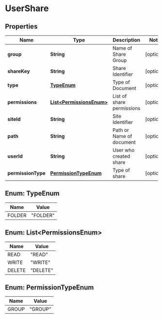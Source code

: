 

# UserShare


## Properties

| Name | Type | Description | Notes |
|------------ | ------------- | ------------- | -------------|
|**group** | **String** | Name of Share Group |  [optional] |
|**shareKey** | **String** | Share Identifier |  [optional] |
|**type** | [**TypeEnum**](#TypeEnum) | Type of Document |  [optional] |
|**permissions** | [**List&lt;PermissionsEnum&gt;**](#List&lt;PermissionsEnum&gt;) | List of share permissions |  [optional] |
|**siteId** | **String** | Site Identifier |  [optional] |
|**path** | **String** | Path or Name of document |  [optional] |
|**userId** | **String** | User who created share |  [optional] |
|**permissionType** | [**PermissionTypeEnum**](#PermissionTypeEnum) | Type of share |  [optional] |



## Enum: TypeEnum

| Name | Value |
|---- | -----|
| FOLDER | &quot;FOLDER&quot; |



## Enum: List&lt;PermissionsEnum&gt;

| Name | Value |
|---- | -----|
| READ | &quot;READ&quot; |
| WRITE | &quot;WRITE&quot; |
| DELETE | &quot;DELETE&quot; |



## Enum: PermissionTypeEnum

| Name | Value |
|---- | -----|
| GROUP | &quot;GROUP&quot; |



